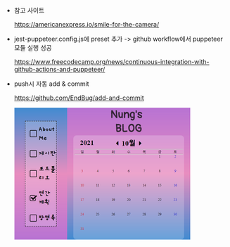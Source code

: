 - 참고 사이트

  <https://americanexpress.io/smile-for-the-camera/>

- jest-puppeteer.config.js에 preset 추가 -> github workflow에서 puppeteer 모듈 실행 성공

  <https://www.freecodecamp.org/news/continuous-integration-with-github-actions-and-puppeteer/>

- push시 자동 add & commit

  <https://github.com/EndBug/add-and-commit>

  <img src="./images/nungblog.png" width="400" height="300">
